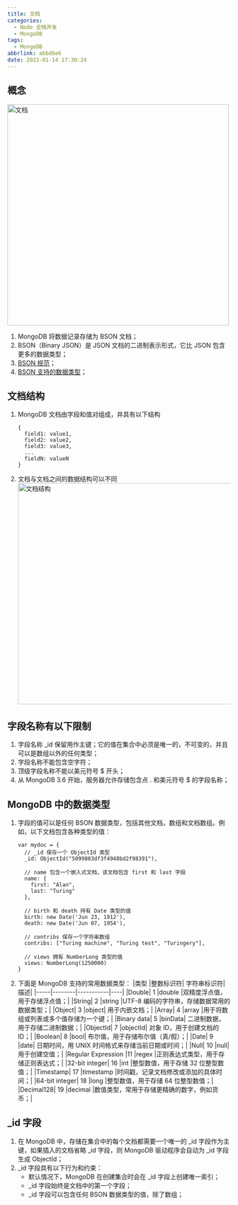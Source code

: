 ```yaml
---
title: 文档
categories:
  - Node 全栈开发
  - MongoDB
tags:
  - MongoDB
abbrlink: abbd6e6
date: 2022-01-14 17:30:24
---
```


## 概念
<img src="文档.jpg" width="500px" height="auto" class="custom-img" title="文档"/>

1. MongoDB 将数据记录存储为 BSON 文档；
2. BSON（Binary JSON）是 JSON 文档的二进制表示形式，它比 JSON 包含更多的数据类型；
3. [BSON 规范](https://bsonspec.org/)；
4. [BSON 支持的数据类型](https://www.mongodb.com/docs/manual/reference/bson-types/)；

## 文档结构
1. MongoDB 文档由字段和值对组成，并具有以下结构
    ```JS
    {
      field1: value1,
      field2: value2,
      field3: value3,
      ...
      fieldN: valueN
    }
    ```
2. 文档与文档之间的数据结构可以不同
    <img src="文档结构.jpg" width="500px" height="auto" class="custom-img" title="文档结构"/>

## 字段名称有以下限制
1. 字段名称 _id 保留用作主键；它的值在集合中必须是唯一的，不可变的，并且可以是数组以外的任何类型；
2. 字段名称不能包含空字符；
3. 顶级字段名称不能以美元符号 $ 开头；
4. 从 MongoDB 3.6 开始，服务器允许存储包含点 . 和美元符号 $ 的字段名称；

## MongoDB 中的数据类型
1. 字段的值可以是任何 BSON 数据类型，包括其他文档，数组和文档数组。例如，以下文档包含各种类型的值：
    ```JS
    var mydoc = {
      // _id 保存一个 ObjectId 类型
      _id: ObjectId("5099803df3f4948bd2f98391"),
    
      // name 包含一个嵌入式文档，该文档包含 first 和 last 字段
      name: {
        first: "Alan",
        last: "Turing"
      },
    
      // birth 和 death 持有 Date 类型的值
      birth: new Date('Jun 23, 1912'),
      death: new Date('Jun 07, 1954'),
    
      // contribs 保存一个字符串数组
      contribs: ["Turing machine", "Turing test", "Turingery"],
    
      // views 拥有 NumberLong 类型的值
      views: NumberLong(1250000)
    }
    ```
2. 下面是 MongoDB 支持的常用数据类型：
    |类型	|整数标识符|	字符串标识符|	描述|
    |-----|--------|-----------|----|
    |Double|	1	|double	|双精度浮点值，用于存储浮点值；|
    |String|	2	|string	|UTF-8 编码的字符串，存储数据常用的数据类型；|
    |Object|	3	|object|	用于内嵌文档；|
    |Array|	4	|array	|用于将数组或列表或多个值存储为一个键；|
    |Binary data|	5	|binData|	二进制数据，用于存储二进制数据；|
    |ObjectId|	7	|objectId|	对象 ID，用于创建文档的 ID；|
    |Boolean|	8	|bool|	布尔值，用于存储布尔值（真/假）；|
    |Date|	9	|date|	日期时间，用 UNIX 时间格式来存储当前日期或时间；|
    |Null|	10	|null|	用于创建空值；|
    |Regular Expression	|11	|regex	|正则表达式类型，用于存储正则表达式；|
    |32-bit integer|	16	|int	|整型数值，用于存储 32 位整型数值；|
    |Timestamp|	17	|timestamp	|时间戳，记录文档修改或添加的具体时间；|
    |64-bit integer|	18	|long	|整型数值，用于存储 64 位整型数值；|
    |Decimal128|	19	|decimal	|数值类型，常用于存储更精确的数字，例如货币；|


## _id 字段
1. 在 MongoDB 中，存储在集合中的每个文档都需要一个唯一的 _id 字段作为主键，如果插入的文档省略 _id 字段，则 MongoDB 驱动程序会自动为 _id 字段生成 ObjectId；
2. _id 字段具有以下行为和约束：
    - 默认情况下，MongoDB 在创建集合时会在 _id 字段上创建唯一索引；
    - _id 字段始终是文档中的第一个字段；
    - _id 字段可以包含任何 BSON 数据类型的值，除了数组；
